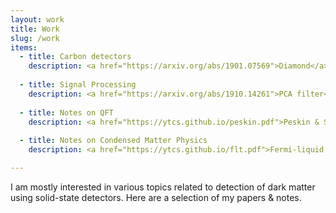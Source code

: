 ```yaml
---
layout: work
title: Work
slug: /work
items:
  - title: Carbon detectors 
    description: <a href="https://arxiv.org/abs/1901.07569">Diamond</a> <a href="https://arxiv.org/abs/2008.08560">SiC</a>
  
  - title: Signal Processing
    description: <a href="https://arxiv.org/abs/1910.14261">PCA filter</a>
  
  - title: Notes on QFT
    description: <a href="https://ytcs.github.io/peskin.pdf">Peskin & Schroeder</a> <a href="https://ytcs.github.io/schwartz.pdf">Schwartz</a>
    
  - title: Notes on Condensed Matter Physics
    description: <a href="https://ytcs.github.io/flt.pdf">Fermi-liquid Theory</a> <a href="https://ytcs.github.io/brezin.pdf">Brezin</a>

---
```


I am mostly interested in various topics related to detection of dark matter using solid-state detectors. Here are a selection of my papers & notes.
<br />
<br />
